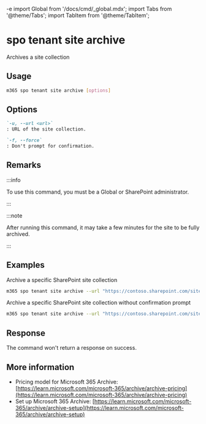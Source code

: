 -e <!-- DISCLAIMER: All secrets, passwords, and sensitive values in this document are examples only and not real credentials. -->
import Global from '/docs/cmd/_global.mdx';
import Tabs from '@theme/Tabs';
import TabItem from '@theme/TabItem';

# spo tenant site archive

Archives a site collection

## Usage

```sh
m365 spo tenant site archive [options]
```

## Options

```md definition-list
`-u, --url <url>`
: URL of the site collection.

`-f, --force`
: Don't prompt for confirmation.
```

<Global />

## Remarks

:::info

To use this command, you must be a Global or SharePoint administrator.

:::

:::note

After running this command, it may take a few minutes for the site to be fully archived.

:::


## Examples

Archive a specific SharePoint site collection

```sh
m365 spo tenant site archive --url "https://contoso.sharepoint.com/sites/Marketing"
```

Archive a specific SharePoint site collection without confirmation prompt

```sh
m365 spo tenant site archive --url "https://contoso.sharepoint.com/sites/Marketing" --force
```

## Response

The command won't return a response on success.

## More information

- Pricing model for Microsoft 365 Archive: [https://learn.microsoft.com/microsoft-365/archive/archive-pricing](https://learn.microsoft.com/microsoft-365/archive/archive-pricing)
- Set up Microsoft 365 Archive: [https://learn.microsoft.com/microsoft-365/archive/archive-setup](https://learn.microsoft.com/microsoft-365/archive/archive-setup)
